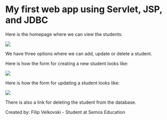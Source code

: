 # My first web app using Servlet, JSP, and JDBC

  Here is the homepage where we can view the students:

  ![](https://i.imgur.com/iUfRflr.jpeg)

  We have three options where we can add, update or delete a student.

  Here is how the form for creating a new student looks like: 

  ![](https://i.imgur.com/KuXceQM.jpeg)

  Here is how the form for updating a student looks like: 
 
  ![](https://i.imgur.com/r0HIi94.jpeg)

  There is also a link for deleting the student from the database.

  Created by: Filip Velkovski - Student at Semos Education  
